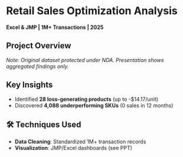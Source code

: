 # Retail Sales Optimization Analysis  
**Excel & JMP | 1M+ Transactions | 2025**  

## Project Overview  
*Note: Original dataset protected under NDA. Presentation shows aggregated findings only.*  

## Key Insights  
- Identified **28 loss-generating products** (up to -$14.17/unit)  
- Discovered **4,088 underperforming SKUs** (0 sales in 12 months)  
  
## 🛠️ Techniques Used  
- **Data Cleaning**: Standardized 1M+ transaction records   
- **Visualization**: JMP/Excel dashboards (see PPT)  
